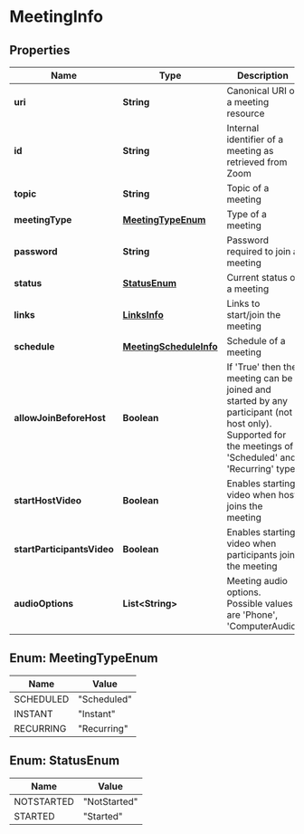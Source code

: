 
# MeetingInfo

## Properties
Name | Type | Description | Notes
------------ | ------------- | ------------- | -------------
**uri** | **String** | Canonical URI of a meeting resource |  [optional]
**id** | **String** | Internal identifier of a meeting as retrieved from Zoom |  [optional]
**topic** | **String** | Topic of a meeting |  [optional]
**meetingType** | [**MeetingTypeEnum**](#MeetingTypeEnum) | Type of a meeting |  [optional]
**password** | **String** | Password required to join a meeting |  [optional]
**status** | [**StatusEnum**](#StatusEnum) | Current status of a meeting |  [optional]
**links** | [**LinksInfo**](LinksInfo.md) | Links to start/join the meeting |  [optional]
**schedule** | [**MeetingScheduleInfo**](MeetingScheduleInfo.md) | Schedule of a meeting |  [optional]
**allowJoinBeforeHost** | **Boolean** | If &#39;True&#39; then the meeting can be joined and started by any participant (not host only). Supported for the meetings of &#39;Scheduled&#39; and &#39;Recurring&#39; type. |  [optional]
**startHostVideo** | **Boolean** | Enables starting video when host joins the meeting |  [optional]
**startParticipantsVideo** | **Boolean** | Enables starting video when participants join the meeting |  [optional]
**audioOptions** | **List&lt;String&gt;** | Meeting audio options. Possible values are &#39;Phone&#39;, &#39;ComputerAudio&#39; |  [optional]


<a name="MeetingTypeEnum"></a>
## Enum: MeetingTypeEnum
Name | Value
---- | -----
SCHEDULED | &quot;Scheduled&quot;
INSTANT | &quot;Instant&quot;
RECURRING | &quot;Recurring&quot;


<a name="StatusEnum"></a>
## Enum: StatusEnum
Name | Value
---- | -----
NOTSTARTED | &quot;NotStarted&quot;
STARTED | &quot;Started&quot;



